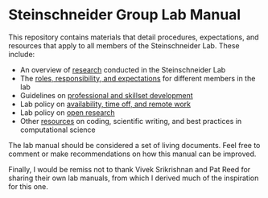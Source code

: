 # Steinschneider Group Lab Manual

This repository contains materials that detail procedures, expectations, and resources that apply to all members of the Steinschneider Lab. These include:

* An overview of [research](what-we-do.md) conducted in the Steinschneider Lab
* The [roles, responsibility, and expectations](roles-responsibilities-expectations.md) for different members in the lab 
* Guidelines on [professional and skillset development](professional-development.md)
* Lab policy on [availability, time off, and remote work](lab-presence-and-availability.md)
* Lab policy on [open research](open-research.md)
* Other [resources](resources) on coding, scientific writing, and best practices in computational science

The lab manual should be considered a set of living documents. Feel free to comment or make recommendations on how this manual can be improved. 

Finally, I would be remiss not to thank Vivek Srikrishnan and Pat Reed for sharing their own lab manuals, from which I derived much of the inspiration for this one. 

